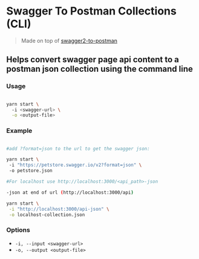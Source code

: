 # Swagger To Postman Collections (CLI)

> Made on top of [swagger2-to-postman](https://github.com/postmanlabs/swagger2-to-postman)

## Helps convert swagger page api content to a postman json collection using the command line

### Usage

```bash

yarn start \ 
  -i <swagger-url> \
  -o <output-file>

```
### Example

```bash

#add ?format=json to the url to get the swagger json:

yarn start \ 
 -i "https://petstore.swagger.io/v2?format=json" \ 
 -o petstore.json


```

```bash
#For localhost use http://localhost:3000/<api_path>-json

-json at end of url (http://localhost:3000/api)

yarn start \
 -i "http://localhost:3000/api-json" \
 -o localhost-collection.json

```

### Options

- `-i, --input <swagger-url>`
- `-o, --output <output-file>`

